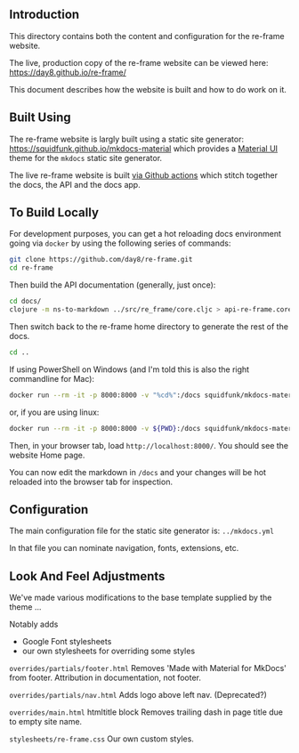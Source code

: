 ## Introduction 

This directory contains both the content and configuration for the re-frame website. 

The live, production copy of the re-frame website can be viewed here: 
https://day8.github.io/re-frame/

This document describes how the website is built and how to do work on it. 


## Built Using 

The re-frame website is largly built using a static site generator:
<https://squidfunk.github.io/mkdocs-material> which provides 
a [Material UI](https://material.io/) theme for the `mkdocs` static site generator.

The live re-frame website is built [via Github actions](https://github.com/day8/re-frame/blob/feature/mkdocs/.github/workflows/docs-workflow.yml)
which stitch together the docs, the API and the docs app.

## To Build Locally

For development purposes, you can get a hot reloading docs environment going via `docker` by using the following series of commands: 
```sh
git clone https://github.com/day8/re-frame.git
cd re-frame
```

Then build the API documentation (generally, just once):
```sh
cd docs/
clojure -m ns-to-markdown ../src/re_frame/core.cljc > api-re-frame.core.md 
```

Then switch back to the re-frame home directory to generate the rest of the docs. 
```sh
cd ..
```

If using PowerShell on Windows (and I'm told this is also the right commandline for Mac):
```sh
docker run --rm -it -p 8000:8000 -v "%cd%":/docs squidfunk/mkdocs-material:5.1.1
```
or, if you are using linux:
```sh
docker run --rm -it -p 8000:8000 -v ${PWD}:/docs squidfunk/mkdocs-material:5.1.1
```

Then, in your browser tab, load `http://localhost:8000/`. You should see the website Home page. 

You can now edit the markdown in `/docs` and your changes will be hot reloaded into the browser tab for inspection.


## Configuration

The main configuration file for the static site generator is:
`../mkdocs.yml`

In that file you can nominate navigation, fonts, extensions, etc.

## Look And Feel Adjustments 

We've made various modifications to the base template supplied by the theme ... 

Notably adds
- Google Font stylesheets
- our own stylesheets for overriding some styles

`overrides/partials/footer.html`
Removes 'Made with Material for MkDocs' from footer.
Attribution in documentation, not footer.

`overrides/partials/nav.html`
Adds logo above left nav. (Deprecated?)

`overrides/main.html`
htmltitle block
Removes trailing dash in page title due to empty site name.

`stylesheets/re-frame.css`
Our own custom styles.
